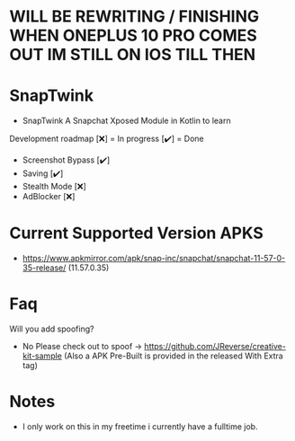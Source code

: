 # WILL BE REWRITING / FINISHING WHEN ONEPLUS 10 PRO COMES OUT IM STILL ON IOS TILL THEN

# SnapTwink
- SnapTwink A Snapchat Xposed Module in Kotlin to learn

Development roadmap [❌] = In progress [✔️] = Done
- Screenshot Bypass [✔️]
- Saving [✔️]
- Stealth Mode [❌]
- AdBlocker [❌]


# Current Supported Version APKS
- https://www.apkmirror.com/apk/snap-inc/snapchat/snapchat-11-57-0-35-release/ (11.57.0.35)

# Faq
Will you add spoofing?
+ No Please check out to spoof -> https://github.com/JReverse/creative-kit-sample (Also a APK Pre-Built is provided in the released With Extra tag)

# Notes
- I only work on this in my freetime i currently have a fulltime job.
